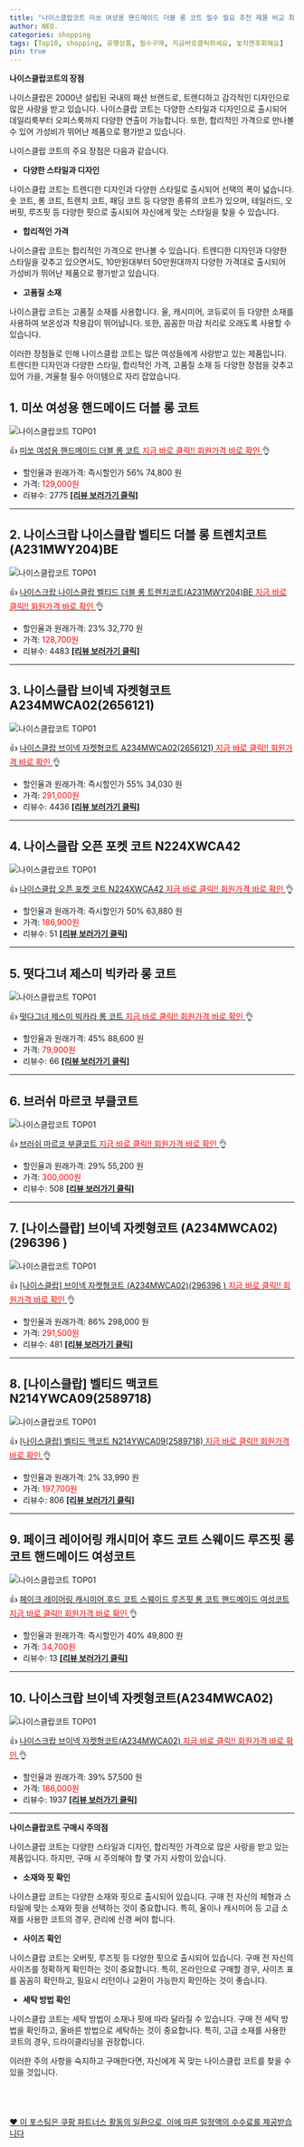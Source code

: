 ```yaml
---
title: "나이스클랍코트 미쏘 여성용 핸드메이드 더블 롱 코트 필수 필요 추천 제품 비교 최저 가격 비교 장점 구매 후기 구매평"
author: NEO.
categories: shopping
tags: [Top10, shopping, 유행상품, 필수구매, 지금바로클릭하세요, 놓치면후회해요]
pin: true
---
```

**나이스클랍코트의 장점**

나이스클랍은 2000년 설립된 국내의 패션 브랜드로, 트렌디하고 감각적인 디자인으로 많은 사랑을 받고 있습니다. 나이스클랍 코트는 다양한 스타일과 디자인으로 출시되어 데일리룩부터 오피스룩까지 다양한 연출이 가능합니다. 또한, 합리적인 가격으로 만나볼 수 있어 가성비가 뛰어난 제품으로 평가받고 있습니다.

나이스클랍 코트의 주요 장점은 다음과 같습니다.

* **다양한 스타일과 디자인**

나이스클랍 코트는 트렌디한 디자인과 다양한 스타일로 출시되어 선택의 폭이 넓습니다. 숏 코트, 롱 코트, 트렌치 코트, 패딩 코트 등 다양한 종류의 코트가 있으며, 테일러드, 오버핏, 루즈핏 등 다양한 핏으로 출시되어 자신에게 맞는 스타일을 찾을 수 있습니다.

* **합리적인 가격**

나이스클랍 코트는 합리적인 가격으로 만나볼 수 있습니다. 트렌디한 디자인과 다양한 스타일을 갖추고 있으면서도, 10만원대부터 50만원대까지 다양한 가격대로 출시되어 가성비가 뛰어난 제품으로 평가받고 있습니다.

* **고품질 소재**

나이스클랍 코트는 고품질 소재를 사용합니다. 울, 캐시미어, 코듀로이 등 다양한 소재를 사용하여 보온성과 착용감이 뛰어납니다. 또한, 꼼꼼한 마감 처리로 오래도록 사용할 수 있습니다.

이러한 장점들로 인해 나이스클랍 코트는 많은 여성들에게 사랑받고 있는 제품입니다. 트렌디한 디자인과 다양한 스타일, 합리적인 가격, 고품질 소재 등 다양한 장점을 갖추고 있어 가을, 겨울철 필수 아이템으로 자리 잡았습니다.

   

## 1. 미쏘 여성용 핸드메이드 더블 롱 코트

![나이스클랍코트 TOP01](https://thumbnail8.coupangcdn.com/thumbnails/remote/490x490ex/image/rs_quotation_api/cntcahtd/9e9b794647b6410abe759b6a46444107.jpg)


👍 [미쏘 여성용 핸드메이드 더블 롱 코트 <font color=red> 지금 바로 클릭!! 회원가격 바로 확인 </font> ](https://link.coupang.com/re/AFFSDP?lptag=AF3617701&subid=GithubCoopas&pageKey=7660841636&traceid=V0-153&itemId=20409389327&vendorItemId=87491463499) 👌 


- 할인율과 원래가격: 즉시할인가 56%  74,800   원
- 가격: <span style='color:red'>129,000원</span>
- 리뷰수: 2775  [**[리뷰 보러가기 클릭]**](https://link.coupang.com/re/AFFSDP?lptag=AF3617701&subid=GithubCoopas&pageKey=7660841636&traceid=V0-153&itemId=20409389327&vendorItemId=87491463499)

---


   

## 2. 나이스크랍 나이스클랍 벨티드 더블 롱 트렌치코트(A231MWY204)BE

![나이스클랍코트 TOP01](https://thumbnail6.coupangcdn.com/thumbnails/remote/490x490ex/image/vendor_inventory/21f6/764a40cc9945a2e5d071af81b7c4ee2b0007d7437abbaed3996b581b8f61.jpg)


👍 [나이스크랍 나이스클랍 벨티드 더블 롱 트렌치코트(A231MWY204)BE <font color=red> 지금 바로 클릭!! 회원가격 바로 확인 </font> ](https://link.coupang.com/re/AFFSDP?lptag=AF3617701&subid=GithubCoopas&pageKey=7080528882&traceid=V0-153&itemId=17612120230&vendorItemId=86543034046) 👌 


- 할인율과 원래가격: 23%  32,770   원
- 가격: <span style='color:red'>128,700원</span>
- 리뷰수: 4483  [**[리뷰 보러가기 클릭]**](https://link.coupang.com/re/AFFSDP?lptag=AF3617701&subid=GithubCoopas&pageKey=7080528882&traceid=V0-153&itemId=17612120230&vendorItemId=86543034046)

---


   

## 3. 나이스클랍 브이넥 자켓형코트 A234MWCA02(2656121)

![나이스클랍코트 TOP01](https://thumbnail8.coupangcdn.com/thumbnails/remote/490x490ex/image/vendor_inventory/4647/f3d5b6a0797144d4f945547744172f41e8738758c891de75137c246114bf.jpg)


👍 [나이스클랍 브이넥 자켓형코트 A234MWCA02(2656121) <font color=red> 지금 바로 클릭!! 회원가격 바로 확인 </font> ](https://link.coupang.com/re/AFFSDP?lptag=AF3617701&subid=GithubCoopas&pageKey=7749893155&traceid=V0-153&itemId=20872635184&vendorItemId=87939921053) 👌 


- 할인율과 원래가격: 즉시할인가 55%  34,030   원
- 가격: <span style='color:red'>291,000원</span>
- 리뷰수: 4436  [**[리뷰 보러가기 클릭]**](https://link.coupang.com/re/AFFSDP?lptag=AF3617701&subid=GithubCoopas&pageKey=7749893155&traceid=V0-153&itemId=20872635184&vendorItemId=87939921053)

---


   

## 4. 나이스클랍 오픈 포켓 코트 N224XWCA42

![나이스클랍코트 TOP01](https://thumbnail6.coupangcdn.com/thumbnails/remote/490x490ex/image/vendor_inventory/8d56/d2fdfaf69bf2b953089c2ec24d0c90c3fd7218f65f7c1b561b7f0aec6b04.jpg)


👍 [나이스클랍 오픈 포켓 코트 N224XWCA42 <font color=red> 지금 바로 클릭!! 회원가격 바로 확인 </font> ](https://link.coupang.com/re/AFFSDP?lptag=AF3617701&subid=GithubCoopas&pageKey=7745407371&traceid=V0-153&itemId=20849500685&vendorItemId=87917061282) 👌 


- 할인율과 원래가격: 즉시할인가 50%  63,880   원
- 가격: <span style='color:red'>186,900원</span>
- 리뷰수: 51  [**[리뷰 보러가기 클릭]**](https://link.coupang.com/re/AFFSDP?lptag=AF3617701&subid=GithubCoopas&pageKey=7745407371&traceid=V0-153&itemId=20849500685&vendorItemId=87917061282)

---


   

## 5. 떳다그녀 제스미 빅카라 롱 코트

![나이스클랍코트 TOP01](https://thumbnail6.coupangcdn.com/thumbnails/remote/490x490ex/image/vendor_inventory/87e5/e6c7ae1cd0acd53b68660ad270b95d4c24cee73d0b7b09f30e677c8dc9a4.jpg)


👍 [떳다그녀 제스미 빅카라 롱 코트 <font color=red> 지금 바로 클릭!! 회원가격 바로 확인 </font> ](https://link.coupang.com/re/AFFSDP?lptag=AF3617701&subid=GithubCoopas&pageKey=6224372232&traceid=V0-153&itemId=18215275635&vendorItemId=87370363197) 👌 


- 할인율과 원래가격: 45%  88,600   원
- 가격: <span style='color:red'>79,900원</span>
- 리뷰수: 66  [**[리뷰 보러가기 클릭]**](https://link.coupang.com/re/AFFSDP?lptag=AF3617701&subid=GithubCoopas&pageKey=6224372232&traceid=V0-153&itemId=18215275635&vendorItemId=87370363197)

---


   

## 6. 브러쉬 마르코 부클코트

![나이스클랍코트 TOP01](https://thumbnail9.coupangcdn.com/thumbnails/remote/490x490ex/image/vendor_inventory/a7a5/f387e894aa35f64d3844151f9969a6e04204b7870ac4dc320c9fa589466c.jpg)


👍 [브러쉬 마르코 부클코트 <font color=red> 지금 바로 클릭!! 회원가격 바로 확인 </font> ](https://link.coupang.com/re/AFFSDP?lptag=AF3617701&subid=GithubCoopas&pageKey=7684824645&traceid=V0-153&itemId=20534340845&vendorItemId=87611207615) 👌 


- 할인율과 원래가격: 29%  55,200   원
- 가격: <span style='color:red'>300,000원</span>
- 리뷰수: 508  [**[리뷰 보러가기 클릭]**](https://link.coupang.com/re/AFFSDP?lptag=AF3617701&subid=GithubCoopas&pageKey=7684824645&traceid=V0-153&itemId=20534340845&vendorItemId=87611207615)

---


   

## 7. [나이스클랍] 브이넥 자켓형코트 (A234MWCA02)(296396 )

![나이스클랍코트 TOP01](https://thumbnail8.coupangcdn.com/thumbnails/remote/490x490ex/image/vendor_inventory/ce16/c7df53835b2ee9adb7a4981e5de5285fa5459b02b1485102fc8e37fb2aca.jpg)


👍 [[나이스클랍] 브이넥 자켓형코트 (A234MWCA02)(296396 ) <font color=red> 지금 바로 클릭!! 회원가격 바로 확인 </font> ](https://link.coupang.com/re/AFFSDP?lptag=AF3617701&subid=GithubCoopas&pageKey=7738625014&traceid=V0-153&itemId=20814384301&vendorItemId=87883204681) 👌 


- 할인율과 원래가격: 86%  298,000   원
- 가격: <span style='color:red'>291,500원</span>
- 리뷰수: 481  [**[리뷰 보러가기 클릭]**](https://link.coupang.com/re/AFFSDP?lptag=AF3617701&subid=GithubCoopas&pageKey=7738625014&traceid=V0-153&itemId=20814384301&vendorItemId=87883204681)

---


   

## 8. [나이스클랍] 벨티드 맥코트 N214YWCA09(2589718)

![나이스클랍코트 TOP01](https://thumbnail6.coupangcdn.com/thumbnails/remote/490x490ex/image/vendor_inventory/1795/10c28efad3abd60c47811dafad1b87d8a458544450272ef7649ada8842be.jpg)


👍 [[나이스클랍] 벨티드 맥코트 N214YWCA09(2589718) <font color=red> 지금 바로 클릭!! 회원가격 바로 확인 </font> ](https://link.coupang.com/re/AFFSDP?lptag=AF3617701&subid=GithubCoopas&pageKey=7715955633&traceid=V0-153&itemId=20695222276&vendorItemId=87766713401) 👌 


- 할인율과 원래가격: 2%  33,990   원
- 가격: <span style='color:red'>197,700원</span>
- 리뷰수: 806  [**[리뷰 보러가기 클릭]**](https://link.coupang.com/re/AFFSDP?lptag=AF3617701&subid=GithubCoopas&pageKey=7715955633&traceid=V0-153&itemId=20695222276&vendorItemId=87766713401)

---


   

## 9. 페이크 레이어링 캐시미어 후드 코트 스웨이드 루즈핏 롱 코트 핸드메이드 여성코트

![나이스클랍코트 TOP01](https://thumbnail7.coupangcdn.com/thumbnails/remote/490x490ex/image/vendor_inventory/c875/9e4164e905220f9f38b5041b7998822912a7cbcda1e2fd3db55f0aade2d7.jpg)


👍 [페이크 레이어링 캐시미어 후드 코트 스웨이드 루즈핏 롱 코트 핸드메이드 여성코트 <font color=red> 지금 바로 클릭!! 회원가격 바로 확인 </font> ](https://link.coupang.com/re/AFFSDP?lptag=AF3617701&subid=GithubCoopas&pageKey=7721881279&traceid=V0-153&itemId=20726370610&vendorItemId=87797066490) 👌 


- 할인율과 원래가격: 즉시할인가 40%  49,800   원
- 가격: <span style='color:red'>34,700원</span>
- 리뷰수: 13  [**[리뷰 보러가기 클릭]**](https://link.coupang.com/re/AFFSDP?lptag=AF3617701&subid=GithubCoopas&pageKey=7721881279&traceid=V0-153&itemId=20726370610&vendorItemId=87797066490)

---


   

## 10. 나이스크랍 브이넥 자켓형코트(A234MWCA02)

![나이스클랍코트 TOP01](https://thumbnail8.coupangcdn.com/thumbnails/remote/490x490ex/image/vendor_inventory/31f7/3bc7fb73d2c3ccb68ff16470cbf20336c354855c0deb6a513b03ae7f7589.jpg)


👍 [나이스크랍 브이넥 자켓형코트(A234MWCA02) <font color=red> 지금 바로 클릭!! 회원가격 바로 확인 </font> ](https://link.coupang.com/re/AFFSDP?lptag=AF3617701&subid=GithubCoopas&pageKey=7635091453&traceid=V0-153&itemId=20272517457&vendorItemId=87359526372) 👌 


- 할인율과 원래가격: 39%  57,500   원
- 가격: <span style='color:red'>186,000원</span>
- 리뷰수: 1937  [**[리뷰 보러가기 클릭]**](https://link.coupang.com/re/AFFSDP?lptag=AF3617701&subid=GithubCoopas&pageKey=7635091453&traceid=V0-153&itemId=20272517457&vendorItemId=87359526372)

---
**나이스클랍코트 구매시 주의점**

나이스클랍 코트는 다양한 스타일과 디자인, 합리적인 가격으로 많은 사랑을 받고 있는 제품입니다. 하지만, 구매 시 주의해야 할 몇 가지 사항이 있습니다.

* **소재와 핏 확인**

나이스클랍 코트는 다양한 소재와 핏으로 출시되어 있습니다. 구매 전 자신의 체형과 스타일에 맞는 소재와 핏을 선택하는 것이 중요합니다. 특히, 울이나 캐시미어 등 고급 소재를 사용한 코트의 경우, 관리에 신경 써야 합니다.

* **사이즈 확인**

나이스클랍 코트는 오버핏, 루즈핏 등 다양한 핏으로 출시되어 있습니다. 구매 전 자신의 사이즈를 정확하게 확인하는 것이 중요합니다. 특히, 온라인으로 구매할 경우, 사이즈 표를 꼼꼼히 확인하고, 필요시 리턴이나 교환이 가능한지 확인하는 것이 좋습니다.

* **세탁 방법 확인**

나이스클랍 코트는 세탁 방법이 소재나 핏에 따라 달라질 수 있습니다. 구매 전 세탁 방법을 확인하고, 올바른 방법으로 세탁하는 것이 중요합니다. 특히, 고급 소재를 사용한 코트의 경우, 드라이클리닝을 권장합니다.

이러한 주의 사항을 숙지하고 구매한다면, 자신에게 꼭 맞는 나이스클랍 코트를 찾을 수 있을 것입니다.<br><br><br><br><br> [ ❤  이 포스팅은 쿠팡 파트너스 활동의 일환으로, 이에 따른 일정액의 수수료를 제공받습니다](https://link.coupang.com/a/bcEFyh)